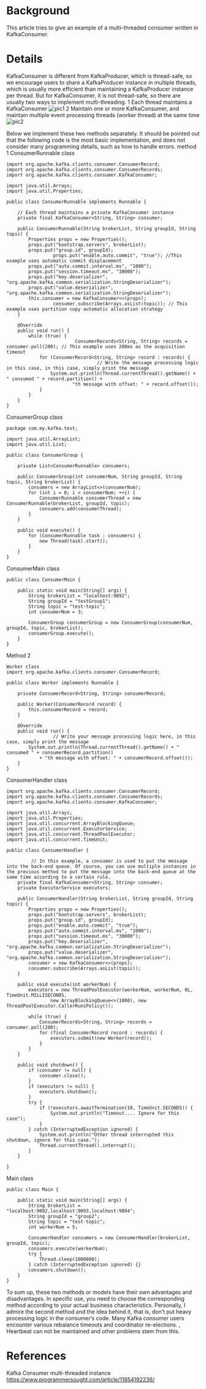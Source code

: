 # Background

This article tries to give an example of a multi-threaded consumer written in KafkaConsumer.


# Details

KafkaConsumer is different from KafkaProducer, which is thread-safe, so we encourage users to share a KafkaProducer instance in multiple threads, which is usually more efficient than maintaining a KafkaProducer instance per thread. But for KafkaConsumer, it is not thread-safe, so there are usually two ways to implement multi-threading.
1 Each thread maintains a KafkaConsumer
![pic1](./pictures/pic1.png)
2 Maintain one or more KafkaConsumer, and maintain multiple event processing threads (worker thread) at the same time
![pic2](./pictures/pic2.png)

Below we implement these two methods separately. It should be pointed out that the following code is the most basic implementation, and does not consider many programming details, such as how to handle errors.
method 1
ConsumerRunnable class
```
import org.apache.kafka.clients.consumer.ConsumerRecord;
import org.apache.kafka.clients.consumer.ConsumerRecords;
import org.apache.kafka.clients.consumer.KafkaConsumer;
 
import java.util.Arrays;
import java.util.Properties;
 
public class ConsumerRunnable implements Runnable {
 
    // Each thread maintains a private KafkaConsumer instance
    private final KafkaConsumer<String, String> consumer;
 
    public ConsumerRunnable(String brokerList, String groupId, String topic) {
        Properties props = new Properties();
        props.put("bootstrap.servers", brokerList);
        props.put("group.id", groupId);
                 props.put("enable.auto.commit", "true"); //This example uses automatic commit displacement
        props.put("auto.commit.interval.ms", "1000");
        props.put("session.timeout.ms", "30000");
        props.put("key.deserializer", "org.apache.kafka.common.serialization.StringDeserializer");
        props.put("value.deserializer", "org.apache.kafka.common.serialization.StringDeserializer");
        this.consumer = new KafkaConsumer<>(props);
                 consumer.subscribe(Arrays.asList(topic)); // This example uses partition copy automatic allocation strategy
    }
 
    @Override
    public void run() {
        while (true) {
                         ConsumerRecords<String, String> records = consumer.poll(200); // This example uses 200ms as the acquisition timeout
            for (ConsumerRecord<String, String> record : records) {
                                 // Write the message processing logic in this case, in this case, simply print the message
                System.out.println(Thread.currentThread().getName() + " consumed " + record.partition() +
                        "th message with offset: " + record.offset());
            }
        }
    }
}
```

ConsumerGroup class
```
package com.my.kafka.test;
 
import java.util.ArrayList;
import java.util.List;
 
public class ConsumerGroup {
 
    private List<ConsumerRunnable> consumers;
 
    public ConsumerGroup(int consumerNum, String groupId, String topic, String brokerList) {
        consumers = new ArrayList<>(consumerNum);
        for (int i = 0; i < consumerNum; ++i) {
            ConsumerRunnable consumerThread = new ConsumerRunnable(brokerList, groupId, topic);
            consumers.add(consumerThread);
        }
    }
 
    public void execute() {
        for (ConsumerRunnable task : consumers) {
            new Thread(task).start();
        }
    }
}
```

ConsumerMain class
```
public class ConsumerMain {
 
    public static void main(String[] args) {
        String brokerList = "localhost:9092";
        String groupId = "testGroup1";
        String topic = "test-topic";
        int consumerNum = 3;
 
        ConsumerGroup consumerGroup = new ConsumerGroup(consumerNum, groupId, topic, brokerList);
        consumerGroup.execute();
    }
} 
```

Method 2
```
Worker class
import org.apache.kafka.clients.consumer.ConsumerRecord;
 
public class Worker implements Runnable {
 
    private ConsumerRecord<String, String> consumerRecord;
 
    public Worker(ConsumerRecord record) {
        this.consumerRecord = record;
    }
 
    @Override
    public void run() {
                 // Write your message processing logic here, in this case, simply print the message
        System.out.println(Thread.currentThread().getName() + " consumed " + consumerRecord.partition()
            + "th message with offset: " + consumerRecord.offset());
    }
}
```

ConsumerHandler class
```
import org.apache.kafka.clients.consumer.ConsumerRecord;
import org.apache.kafka.clients.consumer.ConsumerRecords;
import org.apache.kafka.clients.consumer.KafkaConsumer;
 
import java.util.Arrays;
import java.util.Properties;
import java.util.concurrent.ArrayBlockingQueue;
import java.util.concurrent.ExecutorService;
import java.util.concurrent.ThreadPoolExecutor;
import java.util.concurrent.TimeUnit;
 
public class ConsumerHandler {
 
         // In this example, a consumer is used to put the message into the back-end queue. Of course, you can use multiple instances in the previous method to put the message into the back-end queue at the same time according to a certain rule.
    private final KafkaConsumer<String, String> consumer;
    private ExecutorService executors;
 
    public ConsumerHandler(String brokerList, String groupId, String topic) {
        Properties props = new Properties();
        props.put("bootstrap.servers", brokerList);
        props.put("group.id", groupId);
        props.put("enable.auto.commit", "true");
        props.put("auto.commit.interval.ms", "1000");
        props.put("session.timeout.ms", "30000");
        props.put("key.deserializer", "org.apache.kafka.common.serialization.StringDeserializer");
        props.put("value.deserializer", "org.apache.kafka.common.serialization.StringDeserializer");
        consumer = new KafkaConsumer<>(props);
        consumer.subscribe(Arrays.asList(topic));
    }
 
    public void execute(int workerNum) {
        executors = new ThreadPoolExecutor(workerNum, workerNum, 0L, TimeUnit.MILLISECONDS,
                new ArrayBlockingQueue<>(1000), new ThreadPoolExecutor.CallerRunsPolicy());
 
        while (true) {
            ConsumerRecords<String, String> records = consumer.poll(200);
            for (final ConsumerRecord record : records) {
                executors.submit(new Worker(record));
            }
        }
    }
 
    public void shutdown() {
        if (consumer != null) {
            consumer.close();
        }
        if (executors != null) {
            executors.shutdown();
        }
        try {
            if (!executors.awaitTermination(10, TimeUnit.SECONDS)) {
                System.out.println("Timeout.... Ignore for this case");
            }
        } catch (InterruptedException ignored) {
            System.out.println("Other thread interrupted this shutdown, ignore for this case.");
            Thread.currentThread().interrupt();
        }
    }
 
}
```

Main class
```
public class Main {
 
    public static void main(String[] args) {
        String brokerList = "localhost:9092,localhost:9093,localhost:9094";
        String groupId = "group2";
        String topic = "test-topic";
        int workerNum = 5;
 
        ConsumerHandler consumers = new ConsumerHandler(brokerList, groupId, topic);
        consumers.execute(workerNum);
        try {
            Thread.sleep(1000000);
        } catch (InterruptedException ignored) {}
        consumers.shutdown();
    }
}
```

To sum up, these two methods or models have their own advantages and disadvantages. In specific use, you need to choose the corresponding method according to your actual business characteristics. Personally, I admire the second method and the idea behind it, that is, don’t put heavy processing logic in the consumer’s code. Many Kafka consumer users encounter various rebalance timeouts and coordinator re-elections. , Heartbeat can not be maintained and other problems stem from this.


# References

Kafka Consumer multi-threaded instance
https://www.programmersought.com/article/11854192236/


